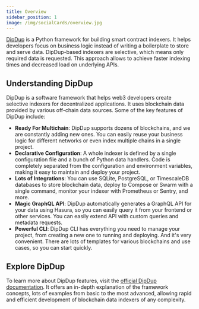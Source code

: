 ```yaml
---
title: Overview
sidebar_position: 1
image: /img/socialCards/overview.jpg
---
```


[DipDup](https://dipdup.io/) is a Python framework for building smart contract indexers. It helps developers focus on business logic instead of writing a boilerplate to store and serve data. DipDup-based indexers are selective, which means only required data is requested. This approach allows to achieve faster indexing times and decreased load on underlying APIs.

## Understanding DipDup

DipDup is a software framework that helps web3 developers create selective indexers for decentralized applications. It uses blockchain data provided by various off-chain data sources. Some of the key features of DipDup include:

- **Ready For Multichain**: DipDup supports dozens of blockchains, and we are constantly adding new ones. You can easily reuse your business logic for different networks or even index multiple chains in a single project.
- **Declarative Configuration**: A whole indexer is defined by a single configuration file and a bunch of Python data handlers. Code is completely separated from the configuration and environment variables, making it easy to maintain and deploy your project.
- **Lots of Integrations**: You can use SQLite, PostgreSQL, or TimescaleDB databases to store blockchain data, deploy to Compose or Swarm with a single command, monitor your indexer with Prometheus or Sentry, and more.
- **Magic GraphQL API**: DipDup automatically generates a GraphQL API for your data using Hasura, so you can easily query it from your frontend or other services. You can easily extend API with custom queries and metadata requests.
- **Powerful CLI**: DipDup CLI has everything you need to manage your project, from creating a new one to running and deploying. And it's very convenient. There are lots of templates for various blockchains and use cases, so you can start quickly.

## Explore DipDup

To learn more about DipDup features, visit the [official DipDup documentation](https://dipdup.io/docs). It offers an in-depth explanation of the framework concepts, lots of examples from basic to the most advanced, allowing rapid and efficient development of blockchain data indexers of any complexity.
